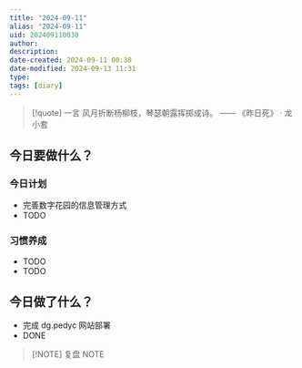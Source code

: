```yaml
---
title: "2024-09-11"
alias: "2024-09-11"
uid: 202409110030
author: 
description: 
date-created: 2024-09-11 00:30
date-modified: 2024-09-13 11:31
type: 
tags: [diary]
---
```


> [!quote] 一言
 风月折断杨柳枝，琴瑟朝露挥掷成诗。 —— 《昨日死》 · 龙小套

## 今日要做什么？

### 今日计划

- 完善数字花园的信息管理方式
- TODO

### 习惯养成

- TODO
- TODO

## 今日做了什么？

- 完成 dg.pedyc 网站部署
- DONE

> [!NOTE] 复盘
> NOTE
